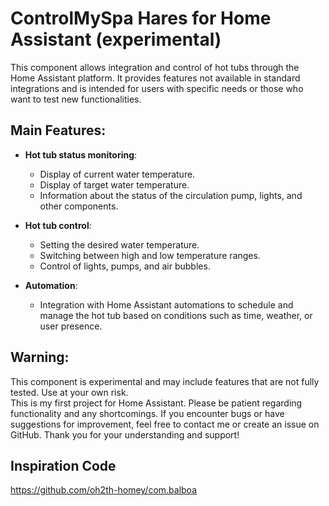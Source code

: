 # ControlMySpa Hares for Home Assistant (experimental)

This component allows integration and control of hot tubs through the Home Assistant platform. It provides features not available in standard integrations and is intended for users with specific needs or those who want to test new functionalities.

## Main Features:
- **Hot tub status monitoring**:
  - Display of current water temperature.
  - Display of target water temperature.
  - Information about the status of the circulation pump, lights, and other components.

- **Hot tub control**:
  - Setting the desired water temperature.
  - Switching between high and low temperature ranges.
  - Control of lights, pumps, and air bubbles.

- **Automation**:
  - Integration with Home Assistant automations to schedule and manage the hot tub based on conditions such as time, weather, or user presence.

## Warning:
This component is experimental and may include features that are not fully tested. Use at your own risk.  
This is my first project for Home Assistant. Please be patient regarding functionality and any shortcomings. If you encounter bugs or have suggestions for improvement, feel free to contact me or create an issue on GitHub. Thank you for your understanding and support!

## Inspiration Code
https://github.com/oh2th-homey/com.balboa 
